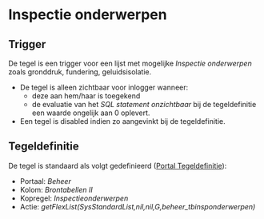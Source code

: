 # Inspectie onderwerpen

## Trigger

De tegel is een trigger voor een lijst met mogelijke *Inspectie onderwerpen* zoals gronddruk, fundering, geluidsisolatie.

- De tegel is alleen zichtbaar voor inlogger wanneer:
  - deze aan hem/haar is toegekend
  - de evaluatie van het *SQL statement onzichtbaar* bij de tegeldefinitie een waarde ongelijk aan 0 oplevert.
- Een tegel is disabled indien zo aangevinkt bij de tegeldefinitie.

## Tegeldefinitie

De tegel is standaard als volgt gedefinieerd ([Portal Tegeldefinitie](/docs/instellen_inrichten/portaldefinitie/portal_tegel.md)):

- Portaal: *Beheer*
- Kolom: *Brontabellen II*
- Kopregel: *Inspectieonderwerpen*
- Actie: *getFlexList(SysStandardList,nil,nil,G,beheer_tbinsponderwerpen)*
